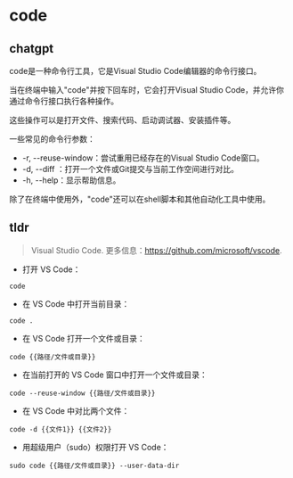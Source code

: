 # code 
## chatgpt 
code是一种命令行工具，它是Visual Studio Code编辑器的命令行接口。

当在终端中输入"code"并按下回车时，它会打开Visual Studio Code，并允许你通过命令行接口执行各种操作。

这些操作可以是打开文件、搜索代码、启动调试器、安装插件等。

一些常见的命令行参数：

- -r, --reuse-window：尝试重用已经存在的Visual Studio Code窗口。
- -d, --diff <file>：打开一个文件或Git提交与当前工作空间进行对比。
- -h, --help：显示帮助信息。

除了在终端中使用外，"code"还可以在shell脚本和其他自动化工具中使用。 

## tldr 
 
> Visual Studio Code.
> 更多信息：<https://github.com/microsoft/vscode>.

- 打开 VS Code：

`code`

- 在 VS Code 中打开当前目录：

`code .`

- 在 VS Code 打开一个文件或目录：

`code {{路径/文件或目录}}`

- 在当前打开的 VS Code 窗口中打开一个文件或目录：

`code --reuse-window {{路径/文件或目录}}`

- 在 VS Code 中对比两个文件：

`code -d {{文件1}} {{文件2}}`

- 用超级用户（sudo）权限打开 VS Code：

`sudo code {{路径/文件或目录}} --user-data-dir`
